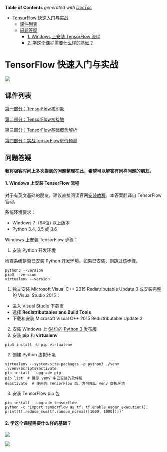<!-- START doctoc generated TOC please keep comment here to allow auto update -->
<!-- DON'T EDIT THIS SECTION, INSTEAD RE-RUN doctoc TO UPDATE -->
**Table of Contents**  *generated with [DocToc](https://github.com/thlorenz/doctoc)*

- [TensorFlow 快速入门与实战](#tensorflow-%E5%BF%AB%E9%80%9F%E5%85%A5%E9%97%A8%E4%B8%8E%E5%AE%9E%E6%88%98)
  - [课件列表](#%E8%AF%BE%E4%BB%B6%E5%88%97%E8%A1%A8)
  - [问题答疑](#%E9%97%AE%E9%A2%98%E7%AD%94%E7%96%91)
      - [1. Windows 上安装 TensorFlow 流程](#1-windows-%E4%B8%8A%E5%AE%89%E8%A3%85-tensorflow-%E6%B5%81%E7%A8%8B)
      - [2. 学这个课程需要什么样的基础？](#2-%E5%AD%A6%E8%BF%99%E4%B8%AA%E8%AF%BE%E7%A8%8B%E9%9C%80%E8%A6%81%E4%BB%80%E4%B9%88%E6%A0%B7%E7%9A%84%E5%9F%BA%E7%A1%80)

<!-- END doctoc generated TOC please keep comment here to allow auto update -->

# TensorFlow 快速入门与实战

![](images/course_poster.jpg)

## 课件列表

[第一部分：TensorFlow初印象](slides/1-TensorFlow初印象.pdf)

[第二部分：TensorFlow初接触](slides/2-TensorFlow初接触.pdf)

[第三部分：TensorFlow基础概念解析](slides/3-TensorFlow基础概念解析.pdf)

[第四部分：实战TensorFlow房价预测](slides/4-实战TensorFlow房价预测.pdf)



## 问题答疑

**我将极客时间上多次提到的问题整理在此，希望可以解答有同样问题的朋友。**

#### 1. Windows 上安装 TensorFlow 流程

对于有英文基础的朋友，建议直接阅读官网[安装教程](https://www.tensorflow.org/install/pip?lang=python3)。本答案翻译自 TensorFlow 官网。

系统环境要求：
 - Windows 7（64位) 以上版本
 - Python 3.4, 3.5 或 3.6

Windows 上安装 TensorFlow 步骤：
1. 安装 Python 开发环境

检查系统是否已安装 Python 开发环境。如果已安装，则跳过该步骤。
```shell
python3 --version
pip3 --version
virtualenv --version
```

1) 独立安装 Microsoft Visual C++ 2015 Redistributable Update 3 或安装完整的 Visual Studio 2015：
- 进入 Visual Studio [下载页](https://visualstudio.microsoft.com/vs/older-downloads/)
- 选择 **Redistributables and Build Tools**
- 下载和安装 Microsoft Visual C++ 2015 Redistributable Update 3

2) 安装 Windows 上 [64位的 Python 3 发布版](https://www.python.org/downloads/windows/)
3) 安装 **pip** 和 **virtualenv**

```shell
pip3 install -U pip virtualenv
```

2. 创建 Python 虚拟环境

```shell
virtualenv --system-site-packages -p python3 ./venv
.\venv\Scripts\activate
pip install --upgrade pip
pip list  # 展示 venv 中已安装的软件包
deactivate  # 使用完 TensorFlow 后，方可推出 venv 虚拟环境
```

3. 安装 TensorFlow pip 包

```shell
pip install --upgrade tensorflow
python -c "import tensorflow as tf; tf.enable_eager_execution(); print(tf.reduce_sum(tf.random_normal([1000, 1000])))"
```

#### 2. 学这个课程需要什么样的基础？

![](images/knowledge-graph-0.jpg)

![](images/knowledge-graph-1.jpg)

